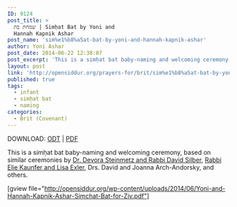 ```yaml
---
ID: 9124
post_title: >
  שמחת בת | Simḥat Bat by Yoni and
  Hannah Kapnik Ashar
post_name: 'sim%e1%b8%a5at-bat-by-yoni-and-hannah-kapnik-ashar'
author: Yoni Ashar
post_date: 2014-06-22 12:38:07
post_excerpt: 'This is a simḥat bat baby-naming and welcoming ceremony, based on similar ceremonies by <a href="http://opensiddur.org/life-cycle/birth/sim%e1%b8%a5at-bat-by-steinmetz-and-silber/">Dr. Devora Steinmetz and Rabbi David Silber</a>, <a href="http://opensiddur.org/life-cycle/birth/sim%e1%b8%a5at-bat-of-amalya-sha%e1%b8%a5ar-exler-kaunfer/">Rabbi Elie Kaunfer and Lisa Exler</a>, Drs. David and Joanna Arch-Andorsky, and others.'
layout: post
link: 'http://opensiddur.org/prayers-for/brit/sim%e1%b8%a5at-bat-by-yoni-and-hannah-kapnik-ashar/'
published: true
tags:
  - infant
  - simḥat bat
  - naming
categories:
  - Brit (Covenant)
---
```

DOWNLOAD: <a href="http://opensiddur.org/wp-content/uploads/2014/06/Yoni-and-Hannah-Kapnik-Ashar-Simchat-Bat-for-Ziv.odt">ODT</a> | <a href="http://opensiddur.org/wp-content/uploads/2014/06/Yoni-and-Hannah-Kapnik-Ashar-Simchat-Bat-for-Ziv.pdf">PDF</a>

This is a simḥat bat baby-naming and welcoming ceremony, based on similar ceremonies by <a href="http://opensiddur.org/life-cycle/birth/sim%e1%b8%a5at-bat-by-steinmetz-and-silber/">Dr. Devora Steinmetz and Rabbi David Silber</a>, <a href="http://opensiddur.org/life-cycle/birth/sim%e1%b8%a5at-bat-of-amalya-sha%e1%b8%a5ar-exler-kaunfer/">Rabbi Elie Kaunfer and Lisa Exler</a>, Drs. David and Joanna Arch-Andorsky, and others.

[gview file="http://opensiddur.org/wp-content/uploads/2014/06/Yoni-and-Hannah-Kapnik-Ashar-Simchat-Bat-for-Ziv.pdf"]